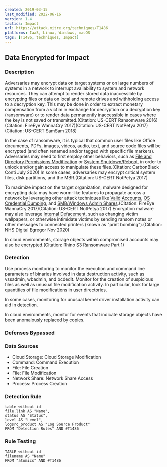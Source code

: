 ```yaml
---
created: 2019-03-15
last_modified: 2022-06-16
version: 1.4
tactics: Impact
url: https://attack.mitre.org/techniques/T1486
platforms: IaaS, Linux, Windows, macOS
tags: [T1486, techniques, Impact]
---
```


## Data Encrypted for Impact

### Description

Adversaries may encrypt data on target systems or on large numbers of systems in a network to interrupt availability to system and network resources. They can attempt to render stored data inaccessible by encrypting files or data on local and remote drives and withholding access to a decryption key. This may be done in order to extract monetary compensation from a victim in exchange for decryption or a decryption key (ransomware) or to render data permanently inaccessible in cases where the key is not saved or transmitted.(Citation: US-CERT Ransomware 2016)(Citation: FireEye WannaCry 2017)(Citation: US-CERT NotPetya 2017)(Citation: US-CERT SamSam 2018)

In the case of ransomware, it is typical that common user files like Office documents, PDFs, images, videos, audio, text, and source code files will be encrypted (and often renamed and/or tagged with specific file markers). Adversaries may need to first employ other behaviors, such as [File and Directory Permissions Modification](https://attack.mitre.org/techniques/T1222) or [System Shutdown/Reboot](https://attack.mitre.org/techniques/T1529), in order to unlock and/or gain access to manipulate these files.(Citation: CarbonBlack Conti July 2020) In some cases, adversaries may encrypt critical system files, disk partitions, and the MBR.(Citation: US-CERT NotPetya 2017) 

To maximize impact on the target organization, malware designed for encrypting data may have worm-like features to propagate across a network by leveraging other attack techniques like [Valid Accounts](https://attack.mitre.org/techniques/T1078), [OS Credential Dumping](https://attack.mitre.org/techniques/T1003), and [SMB/Windows Admin Shares](https://attack.mitre.org/techniques/T1021/002).(Citation: FireEye WannaCry 2017)(Citation: US-CERT NotPetya 2017) Encryption malware may also leverage [Internal Defacement](https://attack.mitre.org/techniques/T1491/001), such as changing victim wallpapers, or otherwise intimidate victims by sending ransom notes or other messages to connected printers (known as "print bombing").(Citation: NHS Digital Egregor Nov 2020)

In cloud environments, storage objects within compromised accounts may also be encrypted.(Citation: Rhino S3 Ransomware Part 1)

### Detection

Use process monitoring to monitor the execution and command line parameters of binaries involved in data destruction activity, such as vssadmin, wbadmin, and bcdedit. Monitor for the creation of suspicious files as well as unusual file modification activity. In particular, look for large quantities of file modifications in user directories.

In some cases, monitoring for unusual kernel driver installation activity can aid in detection.

In cloud environments, monitor for events that indicate storage objects have been anomalously replaced by copies.

### Defenses Bypassed



### Data Sources

  - Cloud Storage: Cloud Storage Modification
  -  Command: Command Execution
  -  File: File Creation
  -  File: File Modification
  -  Network Share: Network Share Access
  -  Process: Process Creation
### Detection Rule

```dataview
table without id
file.link AS "Name",
status AS "Status",
level AS "Level",
logsrc_product AS "Log Source Product"
FROM "Detection Rules" AND #T1486
```

### Rule Testing

```dataview
TABLE without id
filename AS "Name"
FROM "atomics" AND #T1486
```
